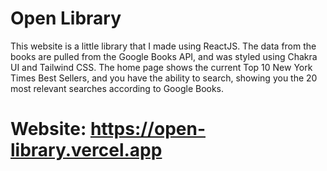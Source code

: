 # Open Library

This website is a little library that I made using ReactJS. The data from the books are pulled from the Google Books API, and was styled 
using Chakra UI and Tailwind CSS. The home page shows the current Top 10 New York Times Best Sellers, and you have the ability to search, 
showing you the 20 most relevant searches according to Google Books.

# Website: https://open-library.vercel.app
